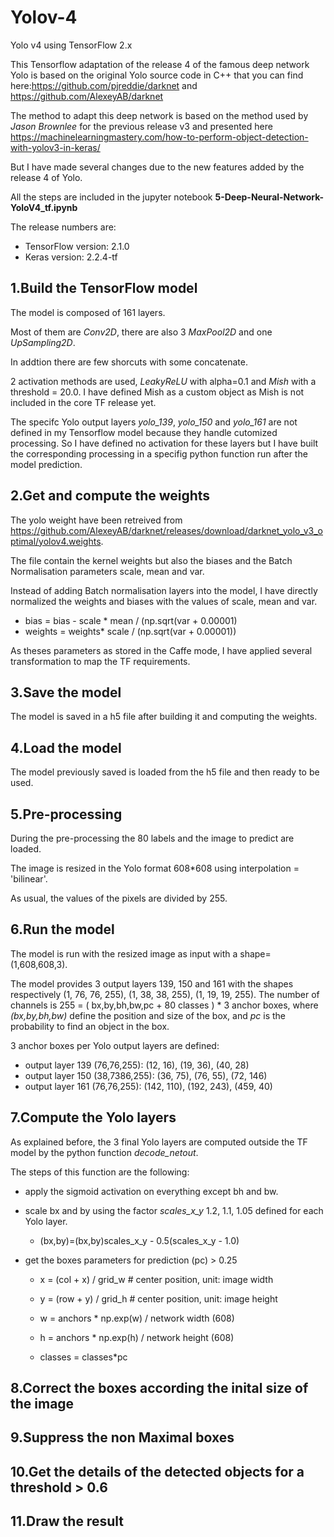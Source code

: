 # Yolov-4
Yolo v4 using TensorFlow 2.x

This Tensorflow adaptation of the release 4 of the famous deep network Yolo is based on the original Yolo source code in C++ that you can find here:https://github.com/pjreddie/darknet and https://github.com/AlexeyAB/darknet

The method to adapt this deep network is based on the method used by *Jason Brownlee* for the previous release v3 and presented here https://machinelearningmastery.com/how-to-perform-object-detection-with-yolov3-in-keras/

But I have made several changes due to the new features added by the release 4 of Yolo.

All the steps are included in the jupyter notebook **5-Deep-Neural-Network-YoloV4_tf.ipynb**

The release numbers are:

- TensorFlow version: 2.1.0
- Keras version: 2.2.4-tf


## 1.Build the TensorFlow model

The model is composed of 161 layers.

Most of them are *Conv2D*, there are also 3 *MaxPool2D* and one *UpSampling2D*.

In addtion there are few shorcuts with some concatenate.

2 activation methods are used, *LeakyReLU* with alpha=0.1 and *Mish* with a threshold = 20.0. I have defined Mish as a custom object as Mish is not included in the core TF release yet.

The specifc Yolo output layers *yolo_139*, *yolo_150* and *yolo_161* are not defined in my Tensorflow model because they handle cutomized processing. So I have defined no activation for these layers but I have built the corresponding processing in a specifig python function run after the model prediction.

## 2.Get and compute the weights
The yolo weight have been retreived from https://github.com/AlexeyAB/darknet/releases/download/darknet_yolo_v3_optimal/yolov4.weights.

The file contain the kernel weights but also the biases and the Batch Normalisation parameters scale, mean and var.

Instead of adding Batch normalisation layers into the model, I have directly normalized the weights and biases with the values of scale, mean and var.

 - bias = bias - scale  * mean / (np.sqrt(var + 0.00001)
 - weights = weights* scale / (np.sqrt(var + 0.00001))

As theses parameters as stored in the Caffe mode, I have applied several transformation to map the TF requirements.

## 3.Save the model
The model is saved in a h5 file after building it and computing the weights.

## 4.Load the model
The model previously saved is loaded from the h5 file and then ready to be used.

## 5.Pre-processing
During the pre-processing the 80 labels and the image to predict are loaded.

The image is resized in the Yolo format 608*608 using interpolation = 'bilinear'. 

As usual, the values of the pixels are divided by 255.

## 6.Run the model
The model is run with the resized image as input with a shape=(1,608,608,3).

The model provides 3 output layers 139, 150 and 161 with the shapes respectively (1, 76, 76, 255), (1, 38, 38, 255), (1, 19, 19, 255).
The number of channels is 255 = ( bx,by,bh,bw,pc + 80 classes ) * 3 anchor boxes, where *(bx,by,bh,bw)* define the position and size of the box, and *pc* is the probability to find an object in the box.

3 anchor boxes per Yolo output layers are defined: 
 - output layer 139 (76,76,255):   (12, 16), (19, 36), (40, 28)
 - output layer 150 (38,7386,255): (36, 75), (76, 55), (72, 146)
 - output layer 161 (76,76,255):   (142, 110), (192, 243), (459, 40)


## 7.Compute the Yolo layers
As explained before, the 3 final Yolo layers are computed outside the TF model by the python function *decode_netout*.

The steps of this function are the following:

- apply the sigmoid activation on everything except bh and bw.

- scale bx and by using the factor *scales_x_y* 1.2, 1.1, 1.05 defined for each Yolo layer.

   - (bx,by)=(bx,by)scales_x_y - 0.5(scales_x_y - 1.0)

- get the boxes parameters for prediction (pc) > 0.25

  - x = (col + x) / grid_w # center position, unit: image width
          
  - y = (row + y) / grid_h # center position, unit: image height
                
  - w = anchors * np.exp(w) / network width (608) 
                
  - h = anchors * np.exp(h) / network height (608)
                
  - classes = classes*pc
 
 
 ## 8.Correct the boxes according the inital size of the image
 
 ## 9.Suppress the non Maximal boxes
 
 ## 10.Get the details of the detected objects for a threshold > 0.6
 
 ## 11.Draw the result
